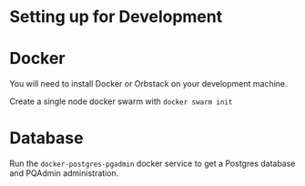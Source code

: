 # Setting up for Development


# Docker

You will need to install Docker or Orbstack on your development machine. 

Create a single node docker swarm with `docker swarm init`


# Database

Run the `docker-postgres-pgadmin` docker service to get a Postgres database and
PQAdmin administration.

